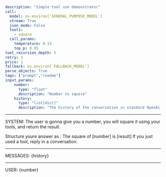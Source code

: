 ```yaml
description: "Simple tool use demonstrator"
call:
  model: os.environ['GENERAL_PURPOSE_MODEL']
  stream: True
  json_mode: False
  tools:
    - square
  call_params:
    temperature: 0.15
    top_p: 0.95
tool_recursion_depth: 5
retry: 3
price: 1
fallback: os.environ['FALLBACK_MODEL']
parse_objects: True
tags: ["prompt","readme"]
input_params:
    number:
      type: "float"
      description: "Number to square"
    history:
      type: "list[dict]"
      description: "The history of the conversation in standard OpenAi chat messages {'role': 'user', 'content': '...'}"
```

---

SYSTEM:
The user is gonna give you a number, you will square it using your tools, and return the result.

Structure youre answer as : The square of \[number] is \[result]
If you just used a tool, reply in a conversation.

---

MESSAGES:
{history}

---

USER:
{number}
